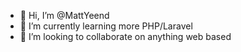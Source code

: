 - 👋 Hi, I’m @MattYeend
- 🌱 I’m currently learning more PHP/Laravel
- 👀 I’m looking to collaborate on anything web based

<!---
MattYeend/MattYeend is a ✨ special ✨ repository because its `README.md` (this file) appears on your GitHub profile.
You can click the Preview link to take a look at your changes.
--->

